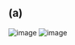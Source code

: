 ## (a)

![image](https://github.com/user-attachments/assets/4d98012a-3bca-4400-82e6-7b57897fec36)
![image](https://github.com/user-attachments/assets/0f63db1f-af39-48f0-b09f-c30dff176648)

